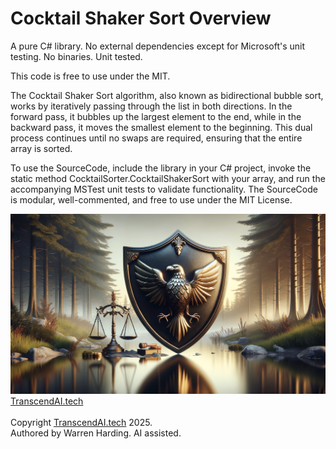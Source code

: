 # Cocktail Shaker Sort Overview

A pure C# library. No external dependencies except for Microsoft's unit testing. No binaries. Unit tested.

This code is free to use under the MIT.

The Cocktail Shaker Sort algorithm, also known as bidirectional bubble sort, works by iteratively passing through the list in both directions. In the forward pass, it bubbles up the largest element to the end, while in the backward pass, it moves the smallest element to the beginning. This dual process continues until no swaps are required, ensuring that the entire array is sorted.

To use the SourceCode, include the library in your C# project, invoke the static method CocktailSorter.CocktailShakerSort with your array, and run the accompanying MSTest unit tests to validate functionality. The SourceCode is modular, well-commented, and free to use under the MIT License.

![AI Image](aiimage.jpg)
[TranscendAI.tech](https://TranscendAI.tech)<br>
<br>
Copyright [TranscendAI.tech](https://TranscendAI.tech) 2025.</br>
Authored by Warren Harding. AI assisted.</br>